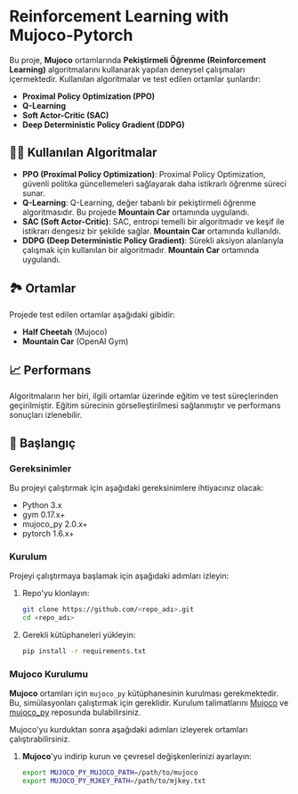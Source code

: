 # Reinforcement Learning with Mujoco-Pytorch

Bu proje, **Mujoco** ortamlarında **Pekiştirmeli Öğrenme (Reinforcement Learning)** algoritmalarını kullanarak yapılan deneysel çalışmaları içermektedir. Kullanılan algoritmalar ve test edilen ortamlar şunlardır:

- **Proximal Policy Optimization (PPO)**
- **Q-Learning**
- **Soft Actor-Critic (SAC)**
- **Deep Deterministic Policy Gradient (DDPG)**

## 🧑‍💻 Kullanılan Algoritmalar

- **PPO (Proximal Policy Optimization)**: Proximal Policy Optimization, güvenli politika güncellemeleri sağlayarak daha istikrarlı öğrenme süreci sunar.
- **Q-Learning**: Q-Learning, değer tabanlı bir pekiştirmeli öğrenme algoritmasıdır. Bu projede **Mountain Car** ortamında uygulandı.
- **SAC (Soft Actor-Critic)**: SAC, entropi temelli bir algoritmadır ve keşif ile istikrarı dengesiz bir şekilde sağlar. **Mountain Car** ortamında kullanıldı.
- **DDPG (Deep Deterministic Policy Gradient)**: Sürekli aksiyon alanlarıyla çalışmak için kullanılan bir algoritmadır. **Mountain Car** ortamında uygulandı.

## 🏞️ Ortamlar

Projede test edilen ortamlar aşağıdaki gibidir:

- **Half Cheetah** (Mujoco)
- **Mountain Car** (OpenAI Gym)

## 📈 Performans

Algoritmaların her biri, ilgili ortamlar üzerinde eğitim ve test süreçlerinden geçirilmiştir. Eğitim sürecinin görselleştirilmesi sağlanmıştır ve performans sonuçları izlenebilir.

## 🚀 Başlangıç

### Gereksinimler

Bu projeyi çalıştırmak için aşağıdaki gereksinimlere ihtiyacınız olacak:

- Python 3.x
- gym 0.17.x+
- mujoco_py 2.0.x+
- pytorch 1.6.x+

### Kurulum

Projeyi çalıştırmaya başlamak için aşağıdaki adımları izleyin:

1. Repo'yu klonlayın:

    ```bash
    git clone https://github.com/<repo_adı>.git
    cd <repo_adı>
    ```

2. Gerekli kütüphaneleri yükleyin:

    ```bash
    pip install -r requirements.txt
    ```

### Mujoco Kurulumu

**Mujoco** ortamları için `mujoco_py` kütüphanesinin kurulması gerekmektedir. Bu, simülasyonları çalıştırmak için gereklidir. Kurulum talimatlarını [Mujoco](https://github.com/openai/mujoco) ve [mujoco_py](https://github.com/openai/mujoco-py) reposunda bulabilirsiniz.

Mujoco'yu kurduktan sonra aşağıdaki adımları izleyerek ortamları çalıştırabilirsiniz.

1. **Mujoco**'yu indirip kurun ve çevresel değişkenlerinizi ayarlayın:
   
   ```bash
   export MUJOCO_PY_MUJOCO_PATH=/path/to/mujoco
   export MUJOCO_PY_MJKEY_PATH=/path/to/mjkey.txt
